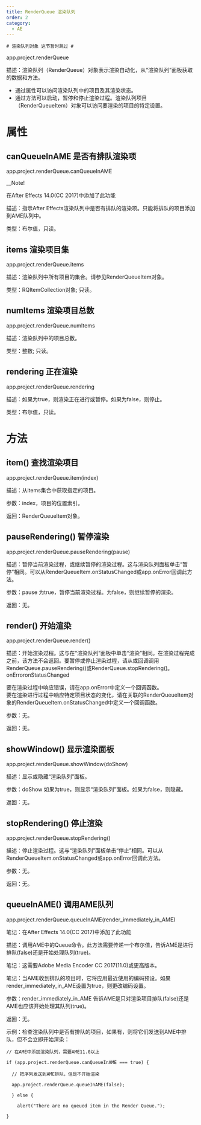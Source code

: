 ```yaml
---
title: RenderQueue 渲染队列
order: 2
category:
  - AE
---
```

    # 渲染队列对象 这节暂时跳过 #

app.project.renderQueue

描述：渲染队列（RenderQueue）对象表示渲染自动化，从“渲染队列”面板获取的数据和方法。

  * 通过属性可以访问渲染队列中的项目及其渲染状态。
  * 通过方法可以启动，暂停和停止渲染过程。渲染队列项目（RenderQueueItem）对象可以访问要渲染的项目的特定设置。

# 属性 #

## canQueueInAME 是否有排队渲染项 #

app.project.renderQueue.canQueueInAME

__Note!

在After Effects 14.0(CC 2017)中添加了此功能

描述：指示After Effects渲染队列中是否有排队的渲染项。只能将排队的项目添加到AME队列中。

类型：布尔值，只读。

## items 渲染项目集 #

app.project.renderQueue.items

描述：渲染队列中所有项目的集合。请参见RenderQueueItem对象。

类型：RQItemCollection对象; 只读。

## numItems 渲染项目总数 #

app.project.renderQueue.numItems

描述：渲染队列中的项目总数。

类型：整数; 只读。

## rendering 正在渲染 #

app.project.renderQueue.rendering

描述：如果为true，则渲染正在进行或暂停。如果为false，则停止。

类型：布尔值，只读。

# 方法 #

## item() 查找渲染项目 #

app.project.renderQueue.item(index)

描述：从items集合中获取指定的项目。

参数：index，项目的位置索引。

返回：RenderQueueItem对象。

## pauseRendering() 暂停渲染 #

app.project.renderQueue.pauseRendering(pause)

描述：暂停当前​​渲染过程，或继续暂停的渲染过程。这与渲染队列面板单击“暂停”相同。可以从RenderQueueItem.onStatusChanged或app.onError回调此方法。

参数：pause 为true，暂停当前渲染过程。为false，则继续暂停的渲染。

返回：无。

## render() 开始渲染 #

app.project.renderQueue.render()

描述：开始渲染过程。这与在“渲染队列”面板中单击“渲染”相同。在渲染过程完成之前，该方法不会返回。要暂停或停止渲染过程，请从或回调调用RenderQueue.pauseRendering()或RenderQueue.stopRendering()。onErroronStatusChanged

要在渲染过程中响应错误，请在app.onError中定义一个回调函数。  
要在渲染进行过程中响应特定项目状态的变化，请在关联的RenderQueueItem对象的RenderQueueItem.onStatusChanged中定义一个回调函数。

参数：无。

返回：无。

## showWindow() 显示渲染面板 #

app.project.renderQueue.showWindow(doShow)

描述：显示或隐藏“渲染队列”面板。

参数：doShow 如果为true，则显示“渲染队列”面板。如果为false，则隐藏。

返回：无。

## stopRendering() 停止渲染 #

app.project.renderQueue.stopRendering()

描述：停止渲染过程。这与“渲染队列”面板单击“停止”相同。可以从RenderQueueItem.onStatusChanged或app.onError回调此方法。

参数：无。

返回：无。

## queueInAME() 调用AME队列 #

app.project.renderQueue.queueInAME(render_immediately_in_AME)

笔记：在After Effects 14.0(CC 2017)中添加了此功能

描述：调用AME中的Queue命令。此方法需要传递一个布尔值，告诉AME是进行排队(false)还是开始处理队列(true)。

笔记：这需要Adobe Media Encoder CC 2017(11.0)或更高版本。

笔记：当AME收到排队的项目时，它将应用最近使用的编码预设。如果render_immediately_in_AME设置为true，则更改编码设置。

参数：render_immediately_in_AME 告诉AME是只对渲染项目排队(false)还是AME也应该开始处理其队列(true)。

返回：无。

示例：检查渲染队列中是否有排队的项目，如果有，则将它们发送到AME中排队，但不会立即开始渲染：

    
    
    // 在AME中添加渲染队列，需要AME11.0以上
    if (app.project.renderQueue.canQueueInAME === true) {
      // 把序列发送到AME排队，但是不开始渲染
      app.project.renderQueue.queueInAME(false);
      } else {
        alert("There are no queued item in the Render Queue.");
    }

